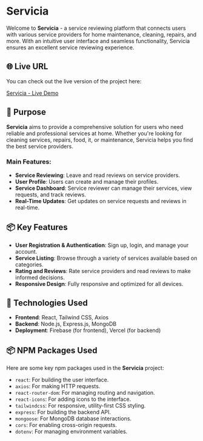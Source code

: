 # Servicia

Welcome to **Servicia** - a service reviewing platform that connects users with various service providers for home maintenance, cleaning, repairs, and more. With an intuitive user interface and seamless functionality, Servicia ensures an excellent service reviewing experience.

## 🌐 Live URL

You can check out the live version of the project here:

[Servicia - Live Demo](https://servicia-c2208.web.app/)

## 🚀 Purpose

**Servicia** aims to provide a comprehensive solution for users who need reliable and professional services at home. Whether you're looking for cleaning services, repairs, food, it, or maintenance, Servicia helps you find the best service providers.

### Main Features:

-   **Service Reviewing**: Leave and read reviews on service providers.
-   **User Profile**: Users can create and manage their profiles.
-   **Service Dashboard**: Service reviewer can manage their services, view requests, and track reviews.
-   **Real-Time Updates**: Get updates on service requests and reviews in real-time.

## 📦 Key Features

-   **User Registration & Authentication**: Sign up, login, and manage your account.
-   **Service Listing**: Browse through a variety of services available based on categories.
-   **Rating and Reviews**: Rate service providers and read reviews to make informed decisions.
-   **Responsive Design**: Fully responsive and optimized for all devices.

## 🔧 Technologies Used

-   **Frontend**: React, Tailwind CSS, Axios
-   **Backend**: Node.js, Express.js, MongoDB
-   **Deployment**: Firebase (for frontend), Vercel (for backend)

## 📦 NPM Packages Used

Here are some key npm packages used in the **Servicia** project:

-   `react`: For building the user interface.
-   `axios`: For making HTTP requests.
-   `react-router-dom`: For managing routing and navigation.
-   `react-icons`: For adding icons to the interface.
-   `tailwindcss`: For responsive, utility-first CSS styling.
-   `express`: For building the backend API.
-   `mongoose`: For MongoDB database interactions.
-   `cors`: For enabling cross-origin requests.
-   `dotenv`: For managing environment variables.
